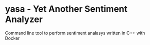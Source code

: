 # yasa - Yet Another Sentiment Analyzer

Command line tool to perform sentiment analasys written in C++ with Docker
